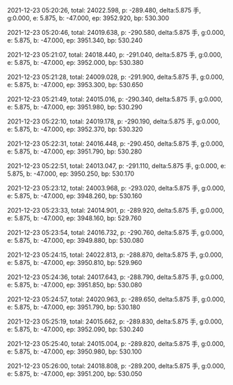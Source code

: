 2021-12-23 05:20:26, total: 24022.598, p: -289.480, delta:5.875 手, g:0.000, e: 5.875, b: -47.000, ep: 3952.920, bp: 530.300

2021-12-23 05:20:46, total: 24019.638, p: -290.580, delta:5.875 手, g:0.000, e: 5.875, b: -47.000, ep: 3951.340, bp: 530.240

2021-12-23 05:21:07, total: 24018.440, p: -291.040, delta:5.875 手, g:0.000, e: 5.875, b: -47.000, ep: 3952.000, bp: 530.380

2021-12-23 05:21:28, total: 24009.028, p: -291.900, delta:5.875 手, g:0.000, e: 5.875, b: -47.000, ep: 3953.300, bp: 530.650

2021-12-23 05:21:49, total: 24015.016, p: -290.340, delta:5.875 手, g:0.000, e: 5.875, b: -47.000, ep: 3951.980, bp: 530.290

2021-12-23 05:22:10, total: 24019.178, p: -290.190, delta:5.875 手, g:0.000, e: 5.875, b: -47.000, ep: 3952.370, bp: 530.320

2021-12-23 05:22:31, total: 24016.448, p: -290.450, delta:5.875 手, g:0.000, e: 5.875, b: -47.000, ep: 3951.790, bp: 530.280

2021-12-23 05:22:51, total: 24013.047, p: -291.110, delta:5.875 手, g:0.000, e: 5.875, b: -47.000, ep: 3950.250, bp: 530.170

2021-12-23 05:23:12, total: 24003.968, p: -293.020, delta:5.875 手, g:0.000, e: 5.875, b: -47.000, ep: 3948.260, bp: 530.160

2021-12-23 05:23:33, total: 24014.901, p: -289.920, delta:5.875 手, g:0.000, e: 5.875, b: -47.000, ep: 3948.160, bp: 529.760

2021-12-23 05:23:54, total: 24016.732, p: -290.760, delta:5.875 手, g:0.000, e: 5.875, b: -47.000, ep: 3949.880, bp: 530.080

2021-12-23 05:24:15, total: 24022.813, p: -288.870, delta:5.875 手, g:0.000, e: 5.875, b: -47.000, ep: 3950.810, bp: 529.960

2021-12-23 05:24:36, total: 24017.643, p: -288.790, delta:5.875 手, g:0.000, e: 5.875, b: -47.000, ep: 3951.850, bp: 530.080

2021-12-23 05:24:57, total: 24020.963, p: -289.650, delta:5.875 手, g:0.000, e: 5.875, b: -47.000, ep: 3951.790, bp: 530.180

2021-12-23 05:25:19, total: 24015.662, p: -289.830, delta:5.875 手, g:0.000, e: 5.875, b: -47.000, ep: 3952.090, bp: 530.240

2021-12-23 05:25:40, total: 24015.004, p: -289.820, delta:5.875 手, g:0.000, e: 5.875, b: -47.000, ep: 3950.980, bp: 530.100

2021-12-23 05:26:00, total: 24018.808, p: -289.200, delta:5.875 手, g:0.000, e: 5.875, b: -47.000, ep: 3951.200, bp: 530.050